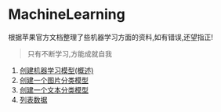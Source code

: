 # MachineLearning
根据苹果官方文档整理了些机器学习方面的资料,如有错误,还望指正!
> 只有不断学习,方能成就自我
1. [创建机器学习模型(概述)](https://github.com/LiuShaoChang/MachineLearning/blob/master/1-创建机器学习模型(概述)/README.md)
2. [创建一个图片分类模型](https://github.com/LiuShaoChang/MachineLearning/blob/master/2-创建一个图片分类模型/README.md)
3. [创建一个文本分类模型](https://github.com/LiuShaoChang/MachineLearning/blob/master/3-创建一个文本分类模型/README.md)
4. [列表数据](https://github.com/LiuShaoChang/MachineLearning/blob/master/4-列表数据/README.md)
